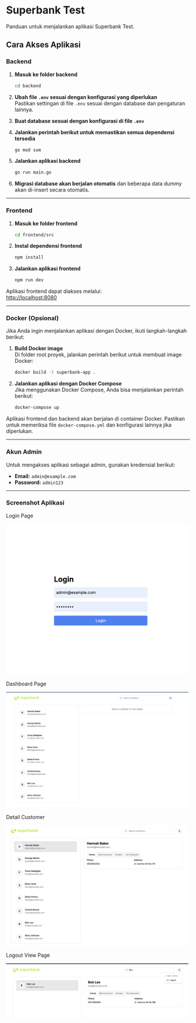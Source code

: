 
# Superbank Test

Panduan untuk menjalankan aplikasi Superbank Test.

## Cara Akses Aplikasi

### Backend

1. **Masuk ke folder backend**
   ```bash
   cd backend
   ```

2. **Ubah file `.env` sesuai dengan konfigurasi yang diperlukan**  
   Pastikan settingan di file `.env` sesuai dengan database dan pengaturan lainnya.

3. **Buat database sesuai dengan konfigurasi di file `.env`**

4. **Jalankan perintah berikut untuk memastikan semua dependensi tersedia**  
   ```bash
   go mod sum
   ```

5. **Jalankan aplikasi backend**  
   ```bash
   go run main.go
   ```

6. **Migrasi database akan berjalan otomatis** dan beberapa data dummy akan di-insert secara otomatis.

---

### Frontend

1. **Masuk ke folder frontend**  
   ```bash
   cd frontend/src
   ```

2. **Instal dependensi frontend**  
   ```bash
   npm install
   ```

3. **Jalankan aplikasi frontend**  
   ```bash
   npm run dev
   ```

Aplikasi frontend dapat diakses melalui:  
[http://localhost:8080](http://localhost:8080)

---

### Docker (Opsional)

Jika Anda ingin menjalankan aplikasi dengan Docker, ikuti langkah-langkah berikut:

1. **Build Docker image**  
   Di folder root proyek, jalankan perintah berikut untuk membuat image Docker:
   ```bash
   docker build -t superbank-app .
   ```

2. **Jalankan aplikasi dengan Docker Compose**  
   Jika menggunakan Docker Compose, Anda bisa menjalankan perintah berikut:
   ```bash
   docker-compose up
   ```

Aplikasi frontend dan backend akan berjalan di container Docker. Pastikan untuk memeriksa file `docker-compose.yml` dan konfigurasi lainnya jika diperlukan.

---

### Akun Admin

Untuk mengakses aplikasi sebagai admin, gunakan kredensial berikut:

- **Email:** `admin@example.com`
- **Password:** `admin123`

---

### Screenshot Aplikasi

Login Page

<img src="assets/login.png" alt="Screenshot Aplikasi" width="500"/>

Dashboard Page

<img src="assets/dashboard.png" alt="Screenshot Aplikasi" width="500"/>

Detail Customer

<img src="assets/detail_customer.png" alt="Screenshot Aplikasi" width="500"/>

Logout View Page

<img src="assets/logout.png" alt="Screenshot Aplikasi" width="500"/>
